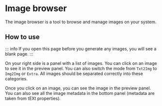 # Image browser

The image browser is a tool to browse and manage images on your system.

## How to use

::: info
If you open this page before you generate any images, you will see a blank page.
:::

On your right side is a panel with a list of images. You can click on an image to see it in the preview panel.
You can also switch the mode from `Txt2Img` to `Img2Img` or `Extra`. All images should be separated correctly into these categories.

Once you click on an image, you can see the image in the preview panel. You can also see all the image metadata in the bottom panel (metadata are taken from tEXt properties).
